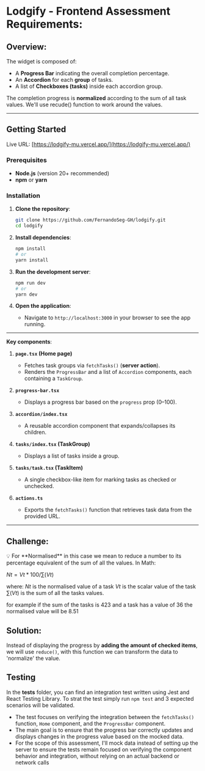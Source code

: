 # Lodgify - Frontend Assessment Requirements:

## Overview:

The widget is composed of:

- A **Progress Bar** indicating the overall completion percentage.
- An **Accordion** for each **group** of tasks.
- A list of **Checkboxes (tasks)** inside each accordion group.

The completion progress is **normalized** according to the sum of all task values. We'll use recude() function to work around the values.

---

## Getting Started

Live URL: [https://lodgify-mu.vercel.app/](https://lodgify-mu.vercel.app/)

### Prerequisites

- **Node.js** (version 20+ recommended)
- **npm** or **yarn**

### Installation

1. **Clone the repository**:

   ```bash
   git clone https://github.com/FernandoSeg-GH/lodgify.git
   cd lodgify
   ```

2. **Install dependencies**:

   ```bash
   npm install
   # or
   yarn install
   ```

3. **Run the development server**:

   ```bash
   npm run dev
   # or
   yarn dev
   ```

4. **Open the application**:
   - Navigate to `http://localhost:3000` in your browser to see the app running.

---

**Key components**:

1. **`page.tsx` (Home page)**

   - Fetches task groups via `fetchTasks()` (**server action**).
   - Renders the `ProgressBar` and a list of `Accordion` components, each containing a `TaskGroup`.

2. **`progress-bar.tsx`**

   - Displays a progress bar based on the `progress` prop (0–100).

3. **`accordion/index.tsx`**

   - A reusable accordion component that expands/collapses its children.

4. **`tasks/index.tsx` (TaskGroup)**

   - Displays a list of tasks inside a group.

5. **`tasks/task.tsx` (TaskItem)**

   - A single checkbox-like item for marking tasks as checked or unchecked.

6. **`actions.ts`**
   - Exports the `fetchTasks()` function that retrieves task data from the provided URL.

---

## Challenge:

<aside>
💡 For **Normalised** in this case we mean to reduce a number to its percentage equivalent of the sum of all the values. In Math:

$Nt = Vt * 100 / ∑(Vt)$

where:
$Nt$ is the normalised value of a task
$Vt$ is the scalar value of the task
$∑(Vt)$ is the sum of all the tasks values.

for example if the sum of the tasks is 423 and a task has a value of 36 the normalised value will be 8.51

</aside>

## Solution:

Instead of displaying the progress by **adding the amount of checked items**, we will use `reduce()`, with this function we can transform the data to 'normalize' the value.

## Testing

In the **tests** folder, you can find an integration test written using Jest and React Testing Library. To strat the test simply run `npm test` and 3 expected scenarios will be validated.

- The test focuses on verifying the integration between the `fetchTasks()` function, `Home` component, and the `ProgressBar` component.
- The main goal is to ensure that the progress bar correctly updates and displays changes in the progress value based on the mocked data.
- For the scope of this assessment, I'll mock data instead of setting up the server to ensure the tests remain focused on verifying the component behavior and integration, without relying on an actual backend or network calls
